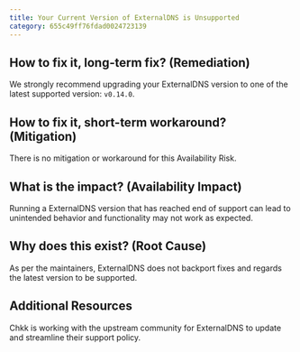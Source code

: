 ```yaml
---
title: Your Current Version of ExternalDNS is Unsupported
category: 655c49ff76fdad0024723139
---
```


## How to fix it, long-term fix? (Remediation)

We strongly recommend upgrading your ExternalDNS version to one of the latest supported version: `v0.14.0`.

## How to fix it, short-term workaround? (Mitigation)

There is no mitigation or workaround for this Availability Risk.

## What is the impact? (Availability Impact)

Running a ExternalDNS version that has reached end of support can lead to unintended behavior and functionality may not work as expected.

## Why does this exist? (Root Cause)

As per the maintainers, ExternalDNS does not backport fixes and regards the latest version to be supported.

## Additional Resources

Chkk is working with the upstream community for ExternalDNS to update and streamline their support policy.